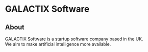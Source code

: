 # GALACTIX Software
## __About__
GALACTIX Software is a startup software company based in the UK.\
We aim to make artificial intelligence more available.
